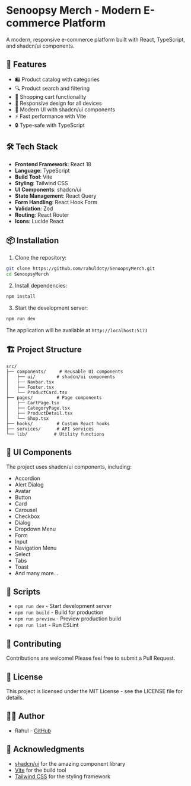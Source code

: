 # Senoopsy Merch - Modern E-commerce Platform

A modern, responsive e-commerce platform built with React, TypeScript, and shadcn/ui components.

## 🚀 Features

- 🛍️ Product catalog with categories
- 🔍 Product search and filtering
- 🛒 Shopping cart functionality
- 📱 Responsive design for all devices
- 🎨 Modern UI with shadcn/ui components
- ⚡ Fast performance with Vite
- 🔒 Type-safe with TypeScript

## 🛠️ Tech Stack

- **Frontend Framework**: React 18
- **Language**: TypeScript
- **Build Tool**: Vite
- **Styling**: Tailwind CSS
- **UI Components**: shadcn/ui
- **State Management**: React Query
- **Form Handling**: React Hook Form
- **Validation**: Zod
- **Routing**: React Router
- **Icons**: Lucide React

## 📦 Installation

1. Clone the repository:
```bash
git clone https://github.com/rahuldoty/SenoopsyMerch.git
cd SenoopsyMerch
```

2. Install dependencies:
```bash
npm install
```

3. Start the development server:
```bash
npm run dev
```

The application will be available at `http://localhost:5173`

## 🏗️ Project Structure

```
src/
├── components/     # Reusable UI components
│   ├── ui/        # shadcn/ui components
│   ├── Navbar.tsx
│   ├── Footer.tsx
│   └── ProductCard.tsx
├── pages/         # Page components
│   ├── CartPage.tsx
│   ├── CategoryPage.tsx
│   ├── ProductDetail.tsx
│   └── Shop.tsx
├── hooks/         # Custom React hooks
├── services/      # API services
└── lib/          # Utility functions
```

## 🎨 UI Components

The project uses shadcn/ui components, including:
- Accordion
- Alert Dialog
- Avatar
- Button
- Card
- Carousel
- Checkbox
- Dialog
- Dropdown Menu
- Form
- Input
- Navigation Menu
- Select
- Tabs
- Toast
- And many more...

## 📝 Scripts

- `npm run dev` - Start development server
- `npm run build` - Build for production
- `npm run preview` - Preview production build
- `npm run lint` - Run ESLint

## 🤝 Contributing

Contributions are welcome! Please feel free to submit a Pull Request.

## 📄 License

This project is licensed under the MIT License - see the LICENSE file for details.

## 👨‍💻 Author

- Rahul - [GitHub](https://github.com/rahuldoty)

## 🙏 Acknowledgments

- [shadcn/ui](https://ui.shadcn.com/) for the amazing component library
- [Vite](https://vitejs.dev/) for the build tool
- [Tailwind CSS](https://tailwindcss.com/) for the styling framework

